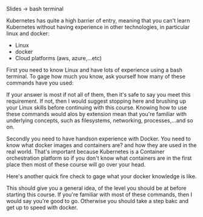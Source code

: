 Slides -> bash terminal

Kubernetes has quite a high barrier of entry, meaning that you can't learn Kubernetes without having experience in other technologies, in particular linux and docker:

- Linux
- docker
- Cloud platforms (aws, azure,...etc)


First you need to know Linux and have lots of experience using a bash terminal. To gage how much you know, ask yourself how many of these commands have you used:





If your answer is most if not all of them, then it's safe to say you meet this requirement. If not, then I would suggest stopping here and brushing up your Linux skills before continuing with this course. Knowing how to use these commands would alos by extension mean that you're familiar with underlying concepts, such as filesystems, networking, processes,...and so on.





Secondly you need to have handson experience with Docker. You need to know what docker images and containers are? and how they are used in the real world. That's important because Kubernetes is a Container orchestration platform so if you don't know what containers are in the first place then most of these course will go over your head.


Here's another quick fire check to gage what your docker knowledge is like.


This should give you a general idea, of the level you should be at before starting this course.
If you're familiar with most of these commands, then I would say you're good to go. Otherwise you should take a step bakc and get up to speed with docker.